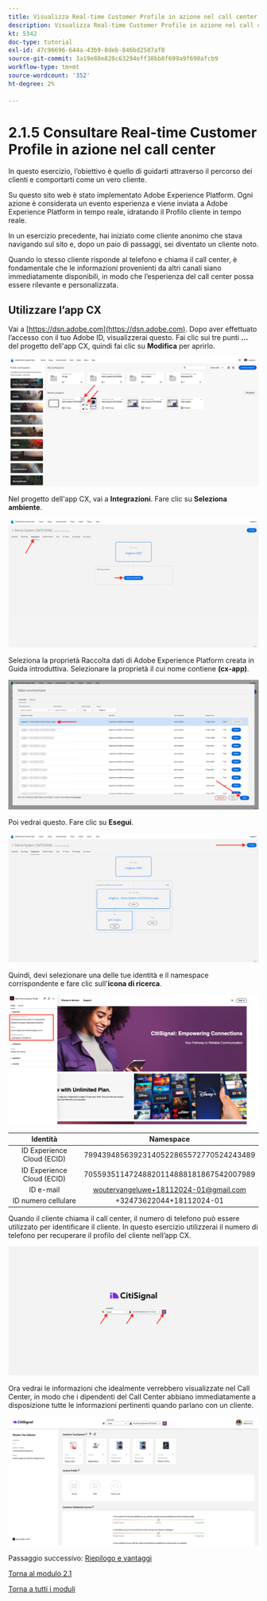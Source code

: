 ```yaml
---
title: Visualizza Real-time Customer Profile in azione nel call center
description: Visualizza Real-time Customer Profile in azione nel call center
kt: 5342
doc-type: tutorial
exl-id: 47c96696-644a-43b9-8deb-846bd2587af0
source-git-commit: 3a19e88e820c63294eff38bb8f699a9f690afcb9
workflow-type: tm+mt
source-wordcount: '352'
ht-degree: 2%

---
```


# 2.1.5 Consultare Real-time Customer Profile in azione nel call center

In questo esercizio, l’obiettivo è quello di guidarti attraverso il percorso dei clienti e comportarti come un vero cliente.

Su questo sito web è stato implementato Adobe Experience Platform. Ogni azione è considerata un evento esperienza e viene inviata a Adobe Experience Platform in tempo reale, idratando il Profilo cliente in tempo reale.

In un esercizio precedente, hai iniziato come cliente anonimo che stava navigando sul sito e, dopo un paio di passaggi, sei diventato un cliente noto.

Quando lo stesso cliente risponde al telefono e chiama il call center, è fondamentale che le informazioni provenienti da altri canali siano immediatamente disponibili, in modo che l’esperienza del call center possa essere rilevante e personalizzata.

## Utilizzare l’app CX

Vai a [https://dsn.adobe.com](https://dsn.adobe.com). Dopo aver effettuato l’accesso con il tuo Adobe ID, visualizzerai questo. Fai clic sui tre punti **...** del progetto dell&#39;app CX, quindi fai clic su **Modifica** per aprirlo.

![Demo](./images/cxapp3.png)

Nel progetto dell&#39;app CX, vai a **Integrazioni**. Fare clic su **Seleziona ambiente**.

![Demo](./images/cxapp3a.png)

Seleziona la proprietà Raccolta dati di Adobe Experience Platform creata in Guida introduttiva. Selezionare la proprietà il cui nome contiene **(cx-app)**.

![Demo](./images/cxapp4.png)

Poi vedrai questo. Fare clic su **Esegui**.

![Demo](./images/cxapp4a.png)

Quindi, devi selezionare una delle tue identità e il namespace corrispondente e fare clic sull&#39;**icona di ricerca**.

![Profilo cliente](./images/identities.png)

| Identità | Namespace |
|:-------------:| :---------------:|
| ID Experience Cloud (ECID) | 79943948563923140522865572770524243489 |
| ID Experience Cloud (ECID) | 70559351147248820114888181867542007989 |
| ID e-mail | woutervangeluwe+18112024-01@gmail.com |
| ID numero cellulare | +32473622044+18112024-01 |

Quando il cliente chiama il call center, il numero di telefono può essere utilizzato per identificare il cliente. In questo esercizio utilizzerai il numero di telefono per recuperare il profilo del cliente nell’app CX.

![Demo](./images/19.png)

Ora vedrai le informazioni che idealmente verrebbero visualizzate nel Call Center, in modo che i dipendenti del Call Center abbiano immediatamente a disposizione tutte le informazioni pertinenti quando parlano con un cliente.

![Demo](./images/20.png)

Passaggio successivo: [Riepilogo e vantaggi](./summary.md)

[Torna al modulo 2.1](./real-time-customer-profile.md)

[Torna a tutti i moduli](../../../overview.md)
